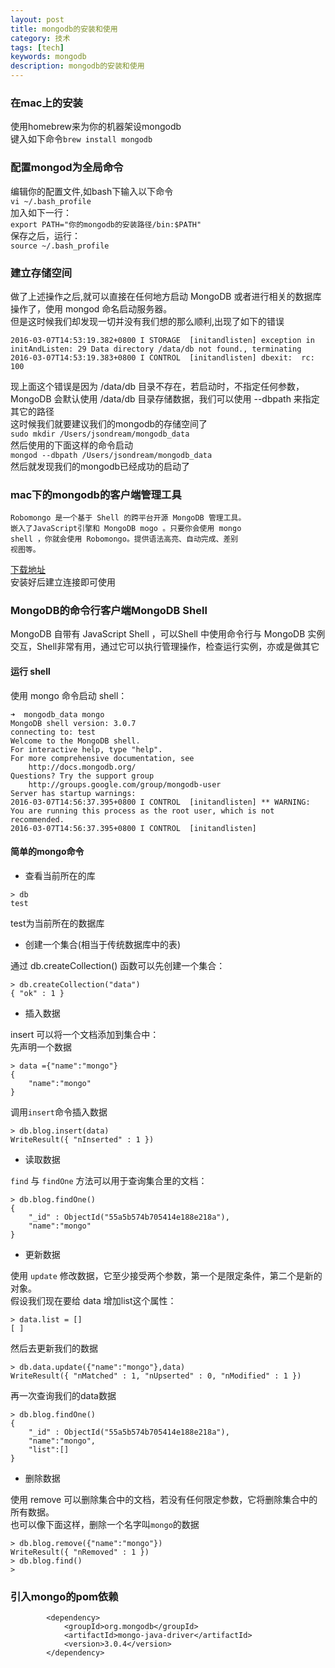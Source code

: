 ```yaml
---
layout: post
title: mongodb的安装和使用
category: 技术
tags: [tech]
keywords: mongodb
description: mongodb的安装和使用
---
```


### 在mac上的安装  

使用homebrew来为你的机器架设mongodb  
键入如下命令`brew install mongodb`  

### 配置mongod为全局命令  

编辑你的配置文件,如bash下输入以下命令  
`vi ~/.bash_profile`  
加入如下一行：  
`export PATH="你的mongodb的安装路径/bin:$PATH"`  
保存之后，运行：  
`source ~/.bash_profile`  
  
### 建立存储空间  
  
做了上述操作之后,就可以直接在任何地方启动 MongoDB 或者进行相关的数据库操作了，使用 mongod 命名启动服务器。  
但是这时候我们却发现一切并没有我们想的那么顺利,出现了如下的错误  
  
```
2016-03-07T14:53:19.382+0800 I STORAGE  [initandlisten] exception in initAndListen: 29 Data directory /data/db not found., terminating  
2016-03-07T14:53:19.383+0800 I CONTROL  [initandlisten] dbexit:  rc: 100
```  

现上面这个错误是因为 /data/db 目录不存在，若启动时，不指定任何参数， MongoDB 会默认使用 /data/db 目录存储数据，我们可以使用 --dbpath 来指定其它的路径  
这时候我们就要建议我们的mongodb的存储空间了  
`sudo mkdir /Users/jsondream/mongodb_data`  
然后使用的下面这样的命令启动  
`mongod --dbpath /Users/jsondream/mongodb_data`  
然后就发现我们的mongodb已经成功的启动了  
  
### mac下的mongodb的客户端管理工具  
  
```
Robomongo 是一个基于 Shell 的跨平台开源 MongoDB 管理工具。
嵌入了JavaScript引擎和 MongoDB mogo 。只要你会使用 mongo
shell ，你就会使用 Robomongo。提供语法高亮、自动完成、差别
视图等。
```  

[下载地址](http://robomongo.org/)  
安装好后建立连接即可使用    

### MongoDB的命令行客户端MongoDB Shell   

MongoDB 自带有 JavaScript Shell ，可以Shell 中使用命令行与 MongoDB 实例交互，Shell非常有用，通过它可以执行管理操作，检查运行实例，亦或是做其它  
  
#### 运行 shell  
  
使用 mongo 命令启动 shell：  

```
➜  mongodb_data mongo
MongoDB shell version: 3.0.7
connecting to: test
Welcome to the MongoDB shell.
For interactive help, type "help".
For more comprehensive documentation, see
	http://docs.mongodb.org/
Questions? Try the support group
	http://groups.google.com/group/mongodb-user
Server has startup warnings:
2016-03-07T14:56:37.395+0800 I CONTROL  [initandlisten] ** WARNING: You are running this process as the root user, which is not recommended.
2016-03-07T14:56:37.395+0800 I CONTROL  [initandlisten]
```  
  
#### 简单的mongo命令  
  
* 查看当前所在的库  

```
> db
test
```  
test为当前所在的数据库  

* 创建一个集合(相当于传统数据库中的表)  
  
通过 db.createCollection() 函数可以先创建一个集合：  

```
> db.createCollection("data")
{ "ok" : 1 }
```  

*  插入数据  
  
insert 可以将一个文档添加到集合中：  
先声明一个数据   

```
> data ={"name":"mongo"}
{
    "name":"mongo"
}
```  
调用`insert`命令插入数据  

```
> db.blog.insert(data)
WriteResult({ "nInserted" : 1 })
```  

*  读取数据  
  
`find` 与 `findOne` 方法可以用于查询集合里的文档：  
 
```
> db.blog.findOne()
{
    "_id" : ObjectId("55a5b574b705414e188e218a"),
    "name":"mongo"
}
```  

* 更新数据   
  
使用 `update` 修改数据，它至少接受两个参数，第一个是限定条件，第二个是新的对象。  
假设我们现在要给 data 增加list这个属性：  

```
> data.list = []
[ ]
```  
然后去更新我们的数据   

```
> db.data.update({"name":"mongo"},data)
WriteResult({ "nMatched" : 1, "nUpserted" : 0, "nModified" : 1 })
```  

再一次查询我们的data数据  

```
> db.blog.findOne()
{
    "_id" : ObjectId("55a5b574b705414e188e218a"),
    "name":"mongo",
    "list":[]
}
```  

* 删除数据   

使用 remove 可以删除集合中的文档，若没有任何限定参数，它将删除集合中的所有数据。  
也可以像下面这样，删除一个名字叫`mongo`的数据  

```
> db.blog.remove({"name":"mongo"})
WriteResult({ "nRemoved" : 1 })
> db.blog.find()
> 
```  

### 引入mongo的pom依赖  

```
        <dependency>
            <groupId>org.mongodb</groupId>
            <artifactId>mongo-java-driver</artifactId>
            <version>3.0.4</version>
        </dependency>
```
